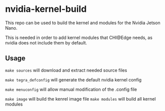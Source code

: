 # nvidia-kernel-build

This repo can be used to build the kernel and modules for the Nvidia Jetson Nano.

This is needed in order to add kernel modules that CHI@Edge needs, as nvidia does not include them by default.

## Usage

`make sources` will download and extract needed source files

`make tegra_defconfig` will generate the default nvidia kernel config

`make menuconfig` will allow manual modification of the .config file

`make image` will build the kenrel image file
`make modules` will build all kernel modules
